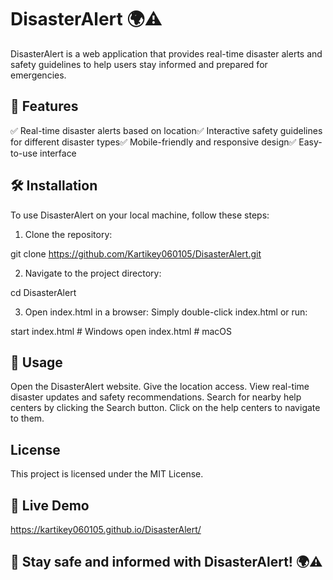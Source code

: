 # DisasterAlert 🌍⚠️

DisasterAlert is a web application that provides real-time disaster alerts and safety guidelines to help users stay informed and prepared for emergencies.

## 🚀 Features

✅ Real-time disaster alerts based on location✅ Interactive safety guidelines for different disaster types✅ Mobile-friendly and responsive design✅ Easy-to-use interface

## 🛠️ Installation

To use DisasterAlert on your local machine, follow these steps:

1. Clone the repository:

git clone https://github.com/Kartikey060105/DisasterAlert.git

2. Navigate to the project directory:

cd DisasterAlert

3. Open index.html in a browser:
Simply double-click index.html or run:

start index.html  # Windows
open index.html   # macOS

## 📌 Usage

Open the DisasterAlert website.
Give the location access.
View real-time disaster updates and safety recommendations.
Search for nearby help centers by clicking the Search button.
Click on the help centers to navigate to them.

## License  

This project is licensed under the MIT License.  

## 🔗 Live Demo
https://kartikey060105.github.io/DisasterAlert/

## 🚀 Stay safe and informed with DisasterAlert! 🌍⚠️

